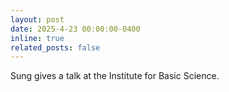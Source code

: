 ```yaml
---
layout: post
date: 2025-4-23 00:00:00-0400
inline: true
related_posts: false
---
```


Sung gives a talk at the Institute for Basic Science.
